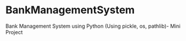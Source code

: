# BankManagementSystem
Bank Management System using Python (Using pickle, os, pathlib)- Mini Project
